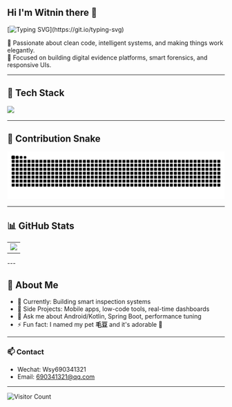 ## Hi I'm Witnin there 👋

[![Typing SVG](https://readme-typing-svg.demolab.com?font=Fira+Code&pause=1000&width=435&lines=Hey+%F0%9F%91%8B%2C+I'm+Witnin.+;A++Developer%F0%9F%A4%A3.;An+Open+Source+Contributor%F0%9F%98%8A.)](https://git.io/typing-svg)

🌟 Passionate about clean code, intelligent systems, and making things work elegantly.  
🎯 Focused on building digital evidence platforms, smart forensics, and responsive UIs.

---

## 🔧 Tech Stack

<p align="left">
  <img src="https://skillicons.dev/icons?i=java,kotlin,spring,androidstudio,mysql,redis,linux,idea,git" />
</p>

---

## 🐍 Contribution Snake

<picture>
  <source media="(prefers-color-scheme: dark)" srcset="https://raw.githubusercontent.com/ayangweb/ayangweb/master/assets/github-contribution-grid-snake-dark.svg">
  <source media="(prefers-color-scheme: light)" srcset="https://raw.githubusercontent.com/ayangweb/ayangweb/master/assets/github-contribution-grid-snake.svg">
  <img alt="github contribution grid snake animation" src="https://raw.githubusercontent.com/ayangweb/ayangweb/master/assets/github-contribution-grid-snake.svg">
</picture>

---
## 📊 GitHub Stats

<table>
  <tbody>
    <tr>
      <td>
        <picture>
          <source media="(prefers-color-scheme: dark)" srcset="https://github-readme-stats.vercel.app/api/top-langs/?username=Witnin&theme=vue-dark&layout=compact&hide_border=true">
          <source media="(prefers-color-scheme: light)" srcset="https://github-readme-stats.vercel.app/api/top-langs/?username=Witnin&theme=vue&layout=compact&hide_border=true">
          <img src="https://github-readme-stats.vercel.app/api/top-langs/?username=Witnin&theme=vue&layout=compact&hide_border=true">
        </picture>
      </td>
    </tr>
  </tbody>
</table>
---

## 🧭 About Me

- 🎯 Currently: Building smart inspection systems  
- 🧩 Side Projects: Mobile apps, low-code tools, real-time dashboards  
- 💬 Ask me about Android/Kotlin, Spring Boot, performance tuning  
- ⚡ Fun fact: I named my pet **毛豆** and it's adorable 🐾

---
### 📫 Contact

- Wechat: Wsy690341321
- Email: 690341321@qq.com
---

![Visitor Count](https://komarev.com/ghpvc/?username=wsyhh&style=flat-square&color=blue)
